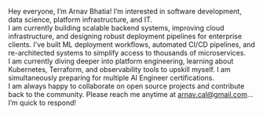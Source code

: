 Hey everyone, I’m Arnav Bhatia!
I’m interested in software development, data science, platform infrastructure, and IT.  
I am currently building scalable backend systems, improving cloud infrastructure, and designing robust deployment pipelines for enterprise clients. I’ve built ML deployment workflows, automated CI/CD pipelines, and re-architected systems to simplify access to thousands of microservices.  
I am currently diving deeper into platform engineering, learning about Kubernetes, Terraform, and observability tools to upskill myself. I am simultaneously preparing for multiple AI Engineer certifications.  
I am always happy to collaborate on open source projects and contribute back to the community. Please reach me anytime at arnav.cal@gmail.com... I’m quick to respond!
